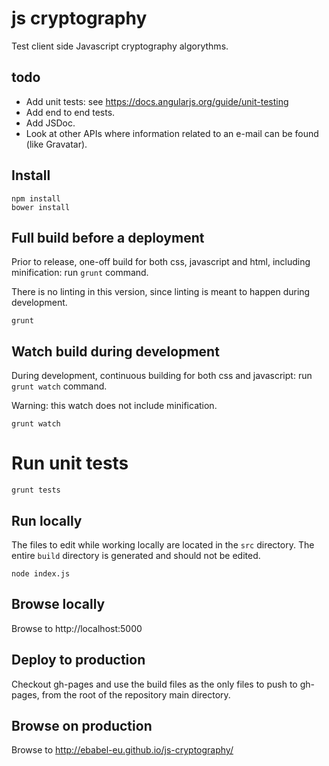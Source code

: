 # js cryptography

Test client side Javascript cryptography algorythms.

## todo

- Add unit tests: see https://docs.angularjs.org/guide/unit-testing
- Add end to end tests.
- Add JSDoc.
- Look at other APIs where information related to an e-mail can be found (like Gravatar).

## Install

```
npm install
bower install
```

## Full build before a deployment

Prior to release, one-off build for both css, javascript and html, including minification: run `grunt` command.

There is no linting in this version, since linting is meant to happen during development.

```
grunt
```

## Watch build during development

During development, continuous building for both css and javascript: run `grunt watch` command.

Warning: this watch does not include minification.

```
grunt watch
```

# Run unit tests

```
grunt tests
```

## Run locally

The files to edit while working locally are located in the `src` directory. The entire `build` directory is generated and should not be edited.

```
node index.js
```

## Browse locally

Browse to http://localhost:5000

## Deploy to production

Checkout gh-pages and use the build files as the only files to push to gh-pages, from the root of the repository main directory.

## Browse on production

Browse to http://ebabel-eu.github.io/js-cryptography/
